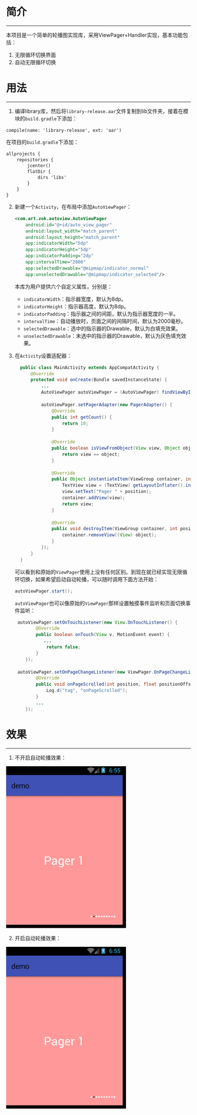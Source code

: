 # 简介
---
本项目是一个简单的轮播图实现库，采用ViewPager+Handler实现，基本功能包括：
 1. 无限循环切换界面
 2. 自动无限循环切换

# 用法
---
1. 编译library库，然后将`library-release.aar`文件复制到lib文件夹，接着在模块的`build.gradle`下添加：

  ```
  compile(name: 'library-release', ext: 'aar')
  ```
  在项目的`build.gradle`下添加：
  ```
  allprojects {
      repositories {
          jcenter()
          flatDir {
              dirs 'libs'
          }
      }
  }
  ```
  
2. 新建一个`Activity`，在布局中添加`AutoViewPager`：
    ```xml
    <com.art.zok.autoview.AutoViewPager
        android:id="@+id/auto_view_pager"
        android:layout_width="match_parent"
        android:layout_height="match_parent"
        app:indicatorWidth="5dp"
        app:indicatorHeight="5dp"
        app:indicatorPadding="2dp"
        app:intervalTime="2000"
        app:selectedDrawable="@mipmap/indicator_normal"
        app:unselectedDrawable="@mipmap/indicator_selected"/>
    ```
    本库为用户提供六个自定义属性，分别是：
    * `indicatorWidth`：指示器宽度，默认为8dp。
    * `indicatorHeight`：指示器高度，默认为8dp。
    * `indicatorPadding`：指示器之间的间距，默认为指示器宽度的一半。
    * `intervalTime`：自动播放时，页面之间的间隔时间，默认为2000毫秒。
    * `selectedDrawable`：选中的指示器的Drawable，默认为白填充效果。
    * `unselectedDrawable`：未选中的指示器的Drawable，默认为灰色填充效果。

3. 在`Activity`设置适配器：
    ```java
      public class MainActivity extends AppCompatActivity {
          @Override
          protected void onCreate(Bundle savedInstanceState) {
              ...
              AutoViewPager autoViewPager = (AutoViewPager) findViewById(R.id.auto_view_pager);

              autoViewPager.setPagerAdapter(new PagerAdapter() {
                  @Override
                  public int getCount() {
                      return 10;
                  }

                  @Override
                  public boolean isViewFromObject(View view, Object object) {
                      return view == object;
                  }

                  @Override
                  public Object instantiateItem(ViewGroup container, int position) {
                      TextView view = (TextView) getLayoutInflater().inflate(R.layout.pager_item, container, false);
                      view.setText("Pager " + position);
                      container.addView(view);
                      return view;
                  }

                  @Override
                  public void destroyItem(ViewGroup container, int position, Object object) {
                      container.removeView((View) object);
                  }
              });
          }
      }
    ```
    可以看到和原始的`ViewPager`使用上没有任何区别。到现在就已经实现无限循环切换，如果希望启动自动轮播，可以随时调用下面方法开始：
    ```java
    autoViewPager.start();
    ```
    `autoViewPager`也可以像原始的`ViewPager`那样设置触摸事件监听和页面切换事件监听：
    ```java
     autoViewPager.setOnTouchListener(new View.OnTouchListener() {
            @Override
            public boolean onTouch(View v, MotionEvent event) {
               ...
                return false;
            }
        });

     autoViewPager.setOnPageChangeListener(new ViewPager.OnPageChangeListener() {
            @Override
            public void onPageScrolled(int position, float positionOffset, int positionOffsetPixels) {
                Log.d("tag", "onPageScrolled");
            }
            ...
        });
    ```
# 效果
----
1. 不开启自动轮播效果：

  ![](arts/static.gif)

2. 开启自动轮播效果：

  ![](arts/auto.gif)
